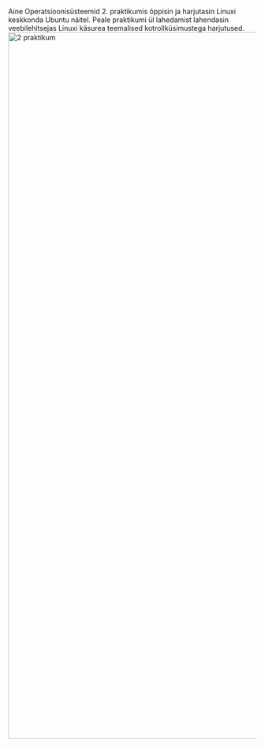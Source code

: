Aine Operatsioonisüsteemid 2. praktikumis õppisin ja harjutasin Linuxi keskkonda Ubuntu näitel.
Peale praktikumi ül lahedamist lahendasin veebilehitsejas Linuxi käsurea teemalised kotrollküsimustega harjutused.<img width="2548" height="1433" alt="2 praktikum" src="https://github.com/user-attachments/assets/48518524-cdd2-4e9f-acef-5c53215ca941" />
